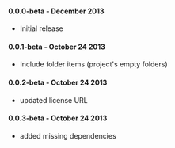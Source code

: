 #### 0.0.0-beta - December  2013
* Initial release

#### 0.0.1-beta - October 24 2013
* Include folder items (project's empty folders)

#### 0.0.2-beta - October 24 2013
* updated license URL

#### 0.0.3-beta - October 24 2013
* added missing dependencies